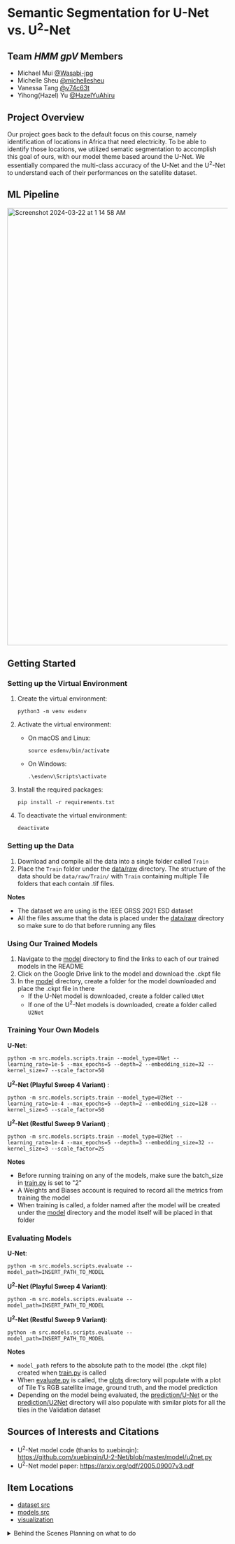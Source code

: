 # Semantic Segmentation for U-Net vs. U<sup>2</sup>-Net #

## Team *HMM gpV* Members ##
- Michael Mui [@Wasabi-jpg](https://github.com/Wasabi-jpg)
- Michelle Sheu [@michellesheu](https://github.com/michellesheu)
- Vanessa Tang [@v74c63t](https://github.com/v74c63t)
- Yihong(Hazel) Yu [@HazelYuAhiru](https://github.com/HazelYuAhiru)

## Project Overview ##
Our project goes back to the default focus on this course, namely identification of locations in Africa that need electricity. To be able to identify those locations, we utilized sematic segmentation to accomplish this goal of ours, with our model theme based around the U-Net. We essentially compared the multi-class accuracy of the U-Net and the U<sup>2</sup>-Net to understand each of their performances on the satellite dataset. 

## ML Pipeline ##
<img width="1000" alt="Screenshot 2024-03-22 at 1 14 58 AM" src="https://github.com/cs175cv-w2024/final-project-hmm-gpv/assets/78942001/d487ba77-c642-432e-a3da-2b1b78c30dc6">

## Getting Started ##
### Setting up the Virtual Environment ###
1. Create the virtual environment:
   ```
   python3 -m venv esdenv
   ```
2. Activate the virtual environment:
   * On macOS and Linux:
     ```
     source esdenv/bin/activate
     ```
   * On Windows:
     ```
     .\esdenv\Scripts\activate
     ```
3. Install the required packages:

    ```
    pip install -r requirements.txt
    ```

4. To deactivate the virtual environment: 
   ```
   deactivate
   ```

### Setting up the Data ###

1. Download and compile all the data into a single folder called `Train`
2. Place the `Train` folder under the [data/raw](/data/raw) directory. The structure of the data should be `data/raw/Train/` with `Train` containing multiple Tile folders that each contain .tif files.

**Notes**
* The dataset we are using is the IEEE GRSS 2021 ESD dataset
* All the files assume that the data is placed under the [data/raw](/data/raw) directory so make sure to do that before running any files

### Using Our Trained Models ###
1. Navigate to the [model](/model) directory to find the links to each of our trained models in the README
2. Click on the Google Drive link to the model and download the .ckpt file
3. In the [model](/model) directory, create a folder for the model downloaded and place the .ckpt file in there
   - If the U-Net model is downloaded, create a folder called `UNet`
   - If one of the U<sup>2</sup>-Net models is downloaded, create a folder called `U2Net`

### Training Your Own Models ###

**U-Net**: 
```
python -m src.models.scripts.train --model_type=UNet --learning_rate=1e-5 --max_epochs=5 --depth=2 --embedding_size=32 --kernel_size=7 --scale_factor=50
```

**U<sup>2</sup>-Net (Playful Sweep 4 Variant)** : 

```
python -m src.models.scripts.train --model_type=U2Net --learning_rate=1e-4 --max_epochs=5 --depth=2 --embedding_size=128 --kernel_size=5 --scale_factor=50
```

**U<sup>2</sup>-Net (Restful Sweep 9 Variant)** : 
```
python -m src.models.scripts.train --model_type=U2Net --learning_rate=1e-4 --max_epochs=5 --depth=3 --embedding_size=32 --kernel_size=3 --scale_factor=25
```

**Notes**
* Before running training on any of the models, make sure the batch_size in [train.py](/src/models/scripts/train.py) is set to "2"
* A Weights and Biases account is required to record all the metrics from training the model
* When training is called, a folder named after the model will be created under the [model](/model) directory and the model itself will be placed in that folder

### Evaluating Models ###

**U-Net**: 
```
python -m src.models.scripts.evaluate --model_path=INSERT_PATH_TO_MODEL
```

**U<sup>2</sup>-Net (Playful Sweep 4 Variant)**: 
```
python -m src.models.scripts.evaluate --model_path=INSERT_PATH_TO_MODEL
```

**U<sup>2</sup>-Net (Restful Sweep 9 Variant)**: 
```
python -m src.models.scripts.evaluate --model_path=INSERT_PATH_TO_MODEL
```

**Notes**
* `model_path` refers to the absolute path to the model (the .ckpt file) created when [train.py](/src/models/scripts/train.py) is called
* When [evaluate.py](/src/models/scripts/evaluate.py) is called, the [plots](/plots) directory will populate with a plot of Tile 1's RGB satellite image, ground truth, and the model prediction
* Depending on the model being evaluated, the [prediction/U-Net](/data/predictions/UNet) or the [prediction/U2Net](predictions/U2Net) directory will also populate with similar plots for all the tiles in the Validation dataset

## Sources of Interests and Citations ##

- U<sup>2</sup>-Net model code (thanks to xuebinqin): https://github.com/xuebinqin/U-2-Net/blob/master/model/u2net.py
- U<sup>2</sup>-Net model paper: https://arxiv.org/pdf/2005.09007v3.pdf

## Item Locations ##
- [dataset src](https://github.com/cs175cv-w2024/final-project-hmm-gpv/tree/main/src/dataset)
- [models src](https://github.com/cs175cv-w2024/final-project-hmm-gpv/tree/main/src/models)
- [visualization](https://github.com/cs175cv-w2024/final-project-hmm-gpv/tree/main/src/visualization)


<details>
  <summary> Behind the Scenes Planning on what to do</summary>
   
## 3/6/24 Team Focus Check In ##
- Learnings from hw03
  - Adapting Dataset class and Datamodule to run train_test_split over parent images to ensure validation set subtiles can be restitched into a whole image
  - Given train_test_split train over training set using 3 models
    - Simplest model: Seg CNN
    - Med-level model: FCN Resnet (demos how to use pretrained weights and how to change architecture to suit image dimensions from our data)
    - Med++ level model: U Net, advantage being skip connections (from scratch)
    - Configure PyTorch Lightning Wrapper for model
  - Using Weights and Biases to configure hyperparameter search and see results using their website
  - Slurm (OPTIONAL), for people who don't have enough computing resources (GPUs) to train (be able to run code on openlab)
  - Run Evaluation to get images & performance metrics (validation loss, accuracy, jaccard index, etc.) and then run RESTITCH
 
### To-do for Hw04 (final project) ###
- Task: Run multi-class segmentation (same as hw03) using different model
- Things to adapt from hw03: (initial list, can change)
  - Create new model file (similar to SegCNN, FCN Resnet, etc.) to write model code
  - What model to invest in: (whatever has more tutorials / interested in) (present any results, good or bad) (Likely U^2 model, but need research on it to make sure it's different from hw03's UNET: https://paperswithcode.com/paper/u-2-net-going-deeper-with-nested-u-structure)
  - Change _init_ in pytorch lightning wrapper to be able to instantiate new model class and run training on it
  - Adapt script files to then train said new model
  - Validate said model
  - Restitch == results
  - get segmentation images
  - get performance information
  - Push comes to shove if we cannot find another model, just make frontend for hw03
 
### What we need to do ###
- ^ same ground truth, but might want to decide which satellites to use (ex: just sentinel - 2 and viirs, but have to customize in DATASET class)
  - Decide with team which satellite, which bands (need Viirs), and model

###To Do List: ###

- [ ] Check out U-Net squared (U^2)
- [ ] Build adapted version of U-Net squared
- [ ] How to include Slurm (now just need to go through the document Hazel provided)
- [ ] Find which data preprocessing functions from hw can be used for model(s) (it looks like we're just adapting hw 03 with a new model)
- [ ] Determine which satellites or whether we use the entire satellite dataset
- [ ] Determine what findings we want (what kinds of loss functions to use?, which tiles to showcase as a visual)
- [ ] How to present findings (Poster, show graphs)

## NOTHING ABOVE IS CONCRETE ##

## What we've done ##
- Hw 01, 02, 03

## What we want to do ##
- Overall, we want a plan to execute on for the final project so we have some direction (how much is hw03 worth for what we want?)
- Then, figure out the pull request
- Then, get help on hw03 (might move up in priority)
</details>
